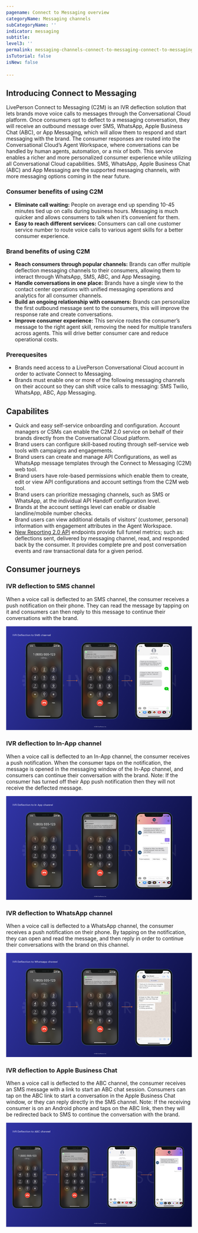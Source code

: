 ```yaml
---
pagename: Connect to Messaging overview 
categoryName: Messaging channels
subCategoryName: ''
indicator: messaging
subtitle: 
level3: ''
permalink: messaging-channels-connect-to-messaging-connect-to-messaging-overview.html
isTutorial: false
isNew: false

---
```


## Introducing Connect to Messaging

LivePerson Connect to Messaging (C2M) is an IVR deflection solution that lets brands move voice calls to messages through the Conversational Cloud platform. Once consumers opt to deflect to a messaging conversation, they will receive an outbound message over SMS, WhatsApp, Apple Business Chat (ABC), or App Messaging, which will allow them to respond and start messaging with the brand. The consumer responses are routed into the Conversational Cloud’s Agent Workspace, where conversations can be handled by human agents, automation, or a mix of both. This service enables a richer and more personalized consumer experience while utilizing all Conversational Cloud capabilities. SMS, WhatsApp, Apple Business Chat (ABC) and App Messaging are the supported messaging channels, with more messaging options coming in the near future.

### Consumer benefits of using C2M

* **Eliminate call waiting:** People on average end up spending 10-45 minutes tied up on calls during business hours. Messaging is much quicker and allows consumers to talk when it’s convenient for them. 
* **Easy to reach different services:**  Consumers can call one customer service number to route voice calls to various agent skills for a better consumer experience.

### Brand benefits of using C2M

* **Reach consumers through popular channels:** Brands can offer multiple deflection messaging channels to their consumers, allowing them to interact through WhatsApp, SMS, ABC, and App Messaging.
* **Handle conversations in one place:** Brands have a single view to the contact center operations with unified messaging operations and analytics for all consumer channels.
* **Build an ongoing relationship with consumers:** Brands can personalize the first outbound message sent to the consumers, this will improve the response rate and create conversations. 
* **Improve consumer experience:** This service routes the consumer’s message to the right agent skill, removing the need for multiple transfers across agents. This will drive better consumer care and reduce operational costs.

### Prerequesites

* Brands need access to a LivePerson Conversational Cloud account in order to activate Connect to Messaging.
* Brands must enable one or more of the following messaging channels on their account so they can shift voice calls to messaging: SMS Twilio, WhatsApp, ABC, App Messaging.

## Capabilites 

* Quick and easy self-service onboarding and configuration. Account managers or CSMs can enable the C2M 2.0 service on behalf of their brands directly from the Conversational Cloud platform.
* Brand users can configure skill-based routing through self-service web tools with campaigns and engagements.
* Brand users can create and manage API Configurations, as well as WhatsApp message templates through the Connect to Messaging (C2M) web tool.
* Brand users have role-based permissions which enable them to create, edit or view API configurations and account settings from the C2M web tool.
* Brand users can prioritize messaging channels, such as SMS or WhatsApp, at the individual API Handoff configuration level.
* Brands at the account settings level can enable or disable landline/mobile number checks.
* Brand users can view additional details of visitors’ (customer, personal) information with engagement attributes in the Agent Workspace.
* [New Reporting 2.0 API](https://developers.liveperson.com/outbound-reporting-api-overview.html) endpoints provide full funnel metrics; such as: deflections sent, delivered by messaging channel, read, and responded back by the consumer. It provides complete pre and post conversation events and raw transactional data for a given period.

## Consumer journeys

### IVR deflection to SMS channel
When a voice call is deflected to an SMS channel, the consumer receives a push notification on their phone. They can read the message by tapping on it and consumers can then reply to this message to continue their conversations with the brand.

![](img/C2M_Overview-1.png)

### IVR deflection to In-App channel
When a voice call is deflected to an In-App channel, the consumer receives a push notification. When the consumer taps on the notification, the message is opened in the messaging window of the In-App channel, and consumers can continue their conversation with the brand. Note: If the consumer has turned off their App push notification then they will not receive the deflected message. 


![](img/C2M_Overview-2.png)

### IVR deflection to WhatsApp channel
When a voice call is deflected to a WhatsApp channel, the consumer receives a push notification on their phone. By tapping on the notification, they can open and read the message, and then reply in order to continue their conversations with the brand on this channel. 

![](img/C2M_Overview-3.png)

### IVR deflection to Apple Business Chat
When a voice call is deflected to the ABC channel, the consumer receives an SMS message with a link to start an ABC chat session. Consumers can tap on the ABC link to start a conversation in the Apple Business Chat window, or they can reply directly in the SMS channel. 
Note: If the receiving consumer is on an Android phone and taps on the ABC link, then they will be redirected back to SMS to continue the conversation with the brand. 

![](img/C2M_Overview-4.png)